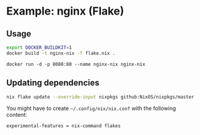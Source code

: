 # Example: nginx (Flake)

## Usage

```bash
export DOCKER_BUILDKIT=1
docker build -t nginx-nix -f flake.nix .
```

```
docker run -d -p 8080:80 --name nginx-nix nginx-nix
```

## Updating dependencies

```bash
nix flake update --override-input nixpkgs github:NixOS/nixpkgs/master
```

You might have to create `~/.config/nix/nix.conf` with the following content:
```
experimental-features = nix-command flakes
```
